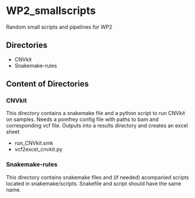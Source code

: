 # WP2_smallscripts
Random small scripts and pipelines for WP2

## Directories
- CNVkit
- Snakemake-rules


## Content of Directories
### CNVkit
This directory contains a snakemake file and a python script to run CNVkit on samples. Needs a pomfrey config file with paths to bam and corresponding vcf file. Outputs into a results directory and creates an excel sheet
- run\_CNVkit.smk
- vcf2excel\_cnvkit.py

### Snakemake-rules
This directory contains snakemake files and (if needed) acompanied scripts located in snakemake/scripts. Snakefile and script should have the same name.
